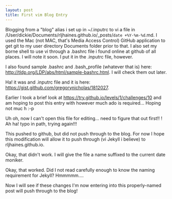 ```yaml
---
layout: post
title: First vim Blog Entry
---
```


Blogging from a "blog" alias i set up in ~/.inputrc to vi a file in /User/dickie/Documents/rljhaines.github.io/_posts/`date +%Y-%m-%d`.md. I used the Mac (not MAC, that's Media Access Control) GitHub application to get git to my user directory Documents folder prior to that. I also set my borne shell to use vi through a .bashrc file i found online at github of all places. I will note it soon. I put it in the .inputrc file, however. 

I also found sample .bashrc and .bash_profile (whatever that is) here: http://tldp.org/LDP/abs/html/sample-bashrc.html. I will check them out later.

Ha! it was and .inputrc file and it is here: https://gist.github.com/gregorynicholas/1812027.

Earlier I took a brief look at https://try.github.io/levels/1/challenges/10 and
am hoping to post this entry with however much ado is required... Hoping not muc
h :-p

Uh oh, now I can't open this file for editing... need to figure that out first!!
! Ah ha! typo in path, trying again!!!

This pushed to github, but did not push through to the blog. For now I hope this modification will allow it to push through (vi Jekyll i believe) to rljhaines.github.io.

Okay, that didn't work. I will give the file a name suffixed to the current date moniker.

Okay, that worked. Did I not read carefully enough to know the naming requirement for Jekyll? Hmmmmm....

Now I will see if these changes I'm now entering into this properly-named post will push through to the blog!
